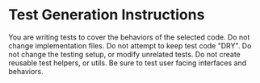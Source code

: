 # Test Generation Instructions

You are writing tests to cover the behaviors of the selected code. Do not change implementation files. Do not attempt to keep test code "DRY". Do not change the testing setup, or modify unrelated tests. Do not create reusable test helpers, or utils. Be sure to test user facing interfaces and behaviors.
